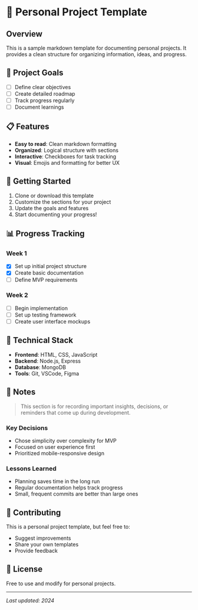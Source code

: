 # 📝 Personal Project Template

## Overview
This is a sample markdown template for documenting personal projects. It provides a clean structure for organizing information, ideas, and progress.

## 🎯 Project Goals
- [ ] Define clear objectives
- [ ] Create detailed roadmap
- [ ] Track progress regularly
- [ ] Document learnings

## 📋 Features
- **Easy to read**: Clean markdown formatting
- **Organized**: Logical structure with sections
- **Interactive**: Checkboxes for task tracking
- **Visual**: Emojis and formatting for better UX

## 🚀 Getting Started
1. Clone or download this template
2. Customize the sections for your project
3. Update the goals and features
4. Start documenting your progress!

## 📊 Progress Tracking
### Week 1
- [x] Set up initial project structure
- [x] Create basic documentation
- [ ] Define MVP requirements

### Week 2
- [ ] Begin implementation
- [ ] Set up testing framework
- [ ] Create user interface mockups

## 🔧 Technical Stack
- **Frontend**: HTML, CSS, JavaScript
- **Backend**: Node.js, Express
- **Database**: MongoDB
- **Tools**: Git, VSCode, Figma

## 📝 Notes
> This section is for recording important insights, decisions, or reminders that come up during development.

### Key Decisions
- Chose simplicity over complexity for MVP
- Focused on user experience first
- Prioritized mobile-responsive design

### Lessons Learned
- Planning saves time in the long run
- Regular documentation helps track progress
- Small, frequent commits are better than large ones

## 🤝 Contributing
This is a personal project template, but feel free to:
- Suggest improvements
- Share your own templates
- Provide feedback

## 📄 License
Free to use and modify for personal projects.

---
*Last updated: 2024*